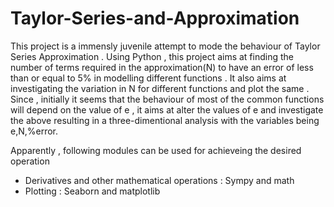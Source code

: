 # Taylor-Series-and-Approximation
This project is a immensly juvenile attempt to mode the behaviour of Taylor Series Approximation . Using Python , this project aims at finding the number of terms required in the approximation(N) to have an error of less than or equal to 5% in modelling different functions . It also aims at investigating the variation in N for different functions and plot the same . Since , initially it seems that the behaviour of most of the common functions will depend on the value of e , it aims at alter the values of e and investigate the above resulting in a three-dimentional analysis with the variables being e,N,%error.

Apparently , following modules can be used for achieveing the desired operation 
  - Derivatives and other mathematical operations : Sympy and math 
  - Plotting : Seaborn and matplotlib
  
  
